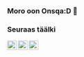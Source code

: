 ### Moro oon Onsqa:D 👋

### Seuraas täälki
[<img align="left" alt="Onsqa | YouTube" width="22px" src="https://cdn.jsdelivr.net/npm/simple-icons@v3/icons/youtube.svg" />][youtube]
[<img align="left" alt="Onsqa | LinkedIn" width="22px" src="https://cdn.jsdelivr.net/npm/simple-icons@v3/icons/twitch.svg" />][twitch]
[<img align="left" alt="Onsqa | Instagram" width="22px" src="https://cdn.jsdelivr.net/npm/simple-icons@v3/icons/instagram.svg" />][instagram]

<br />


[youtube]: https://www.youtube.com/channel/UCHEB_R4wAhsguOuyoVX-pag
[instagram]: https://instagram.com/onsqaa
[twitch]: https://www.twitch.tv/onsqa